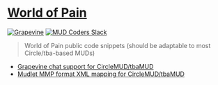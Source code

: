 # [World of Pain](https://worldofpa.in)
[![Grapevine](https://img.shields.io/badge/Grapevine-MUD%20Chat%20Network-brightgreen.svg)](https://grapevine.haus/)
[![MUD Coders Slack](https://slack.mudcoders.com/badge.svg)](https://slack.mudcoders.com/)
> World of Pain public code snippets (should be adaptable to most Circle/tba-based MUDs)
* [Grapevine chat support for CircleMUD/tbaMUD](GRAPEVINE.md)
* [Mudlet MMP format XML mapping for CircleMUD/tbaMUD](XMLMAP.md)
